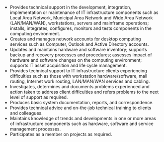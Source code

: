 - Provides technical support in the development, integration, implementation or maintenance of IT infrastructure components such as Local Area Network, Municipal Area Network and Wide Area Network (LAN/MAN/WAN), workstations, servers and mainframe operations; installs, integrates, configures, monitors and tests components in the computing environment.
- Creates and manages network accounts for desktop computing services such as Computer, Outlook and Active Directory accounts.
- Updates and maintains hardware and software inventory; supports backup and recovery processes and procedures; assesses impact of hardware and software changes on the computing environment; supports IT asset acquisition and life cycle management.
- Provides technical support to IT infrastructure clients experiencing difficulties such as those with workstation hardware/software, mail routing, Internet work routing, LAN/MAN/WAN services and cabling.
- Investigates, determines and documents problems experienced and action taken to address client difficulties and refers problems to the next level of support as required.
- Produces basic system documentation, reports, and correspondence.
- Provides technical advice and on-the-job technical training to clients and colleagues.
- Maintains knowledge of trends and developments in one or more areas of infrastructure components such as hardware, software and service management processes.
- Participates as a member on projects as required.
